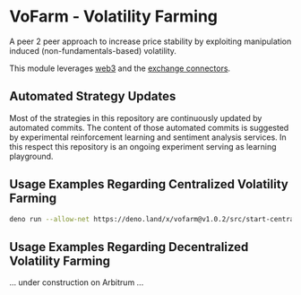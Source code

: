# VoFarm - Volatility Farming
A peer 2 peer approach to increase price stability by exploiting manipulation induced (non-fundamentals-based) volatility.   

This module leverages [web3](https://deno.land/x/web3) and the [exchange connectors](https://deno.land/x/exchange_connectors).  

## Automated Strategy Updates
Most of the strategies in this repository are continuously updated by automated commits. The content of those automated commits is suggested by experimental reinforcement learning and sentiment analysis services. In this respect this repository is an ongoing experiment serving as learning playground.


## Usage Examples Regarding Centralized Volatility Farming
```sh
deno run --allow-net https://deno.land/x/vofarm@v1.0.2/src/start-centralized-vofarming.ts <yourbybitapikey> <yourbybitapisecret> BybitConnector LongShortClassics VFLogger 0 22
```


## Usage Examples Regarding Decentralized Volatility Farming
... under construction on Arbitrum ... 


